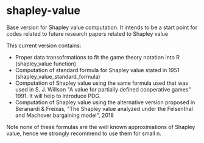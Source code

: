 # shapley-value

Base version for Shapley value computation. It intends to be a start point for codes related to future research papers related to Shapley value

This current version contains:
- Proper data transofrmations to fit the game theory notation into R (shapley_value function)
- Computation of standard formula for Shapley value stated in 1951 (shapley_value_standard_formula)
- Computation of Shapley value using the same formula used that was used in S. J. Willson "A value for partially defined cooperative games" 1991. It will help to introduce PDG.
- Computation of Shapley value using the alternative version proposed in Beranardi & Freixas, "The Shapley value analyzed under the Felsenthal and Machover bargaining model", 2018

Note none of these formulas are the well known approximations of Shapley value, hence we strongly recommend to use them for small n.
